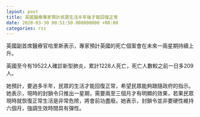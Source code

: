 ```yaml
---
layout: post
title: 英國醫療專家預計民眾生活半年後才能回復正常　
date: 2020-03-30 00:51:50.000000000 +08:00
categories: rss
---
```


英國副首席醫療官哈里斯表示，專家預計英國的死亡個案會在未來一兩星期持續上升。

英國至今有19522人確診新型肺炎，累計1228人死亡，死亡人數較之前一日多209人。

她預計，要過多半年，民眾的生活才能回復正常，希望民眾能夠跟隨政府的指示。她表示，現時的封鎖令只推出一星期，需要兩至三個月才有明顯的效果，若果民眾現時就恢復正常生活是非常危險，將會前功盡廢。她表示，封鎖令並非要硬性維持六個月，強調生效時間具有彈性。
